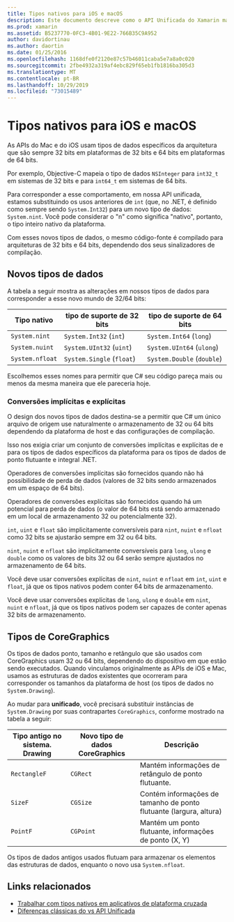 ```yaml
---
title: Tipos nativos para iOS e macOS
description: Este documento descreve como o API Unificada do Xamarin mapeia tipos .NET para tipos nativos de 32 bits e 64 bits, conforme necessário com base na arquitetura de destino da compilação.
ms.prod: xamarin
ms.assetid: B5237770-0FC3-4B01-9E22-766B35C9A952
author: davidortinau
ms.author: daortin
ms.date: 01/25/2016
ms.openlocfilehash: 1168dfe0f2120e87c57b46011caba5e7a8a0c020
ms.sourcegitcommit: 2fbe4932a319af4ebc829f65eb1fb1816ba305d3
ms.translationtype: MT
ms.contentlocale: pt-BR
ms.lasthandoff: 10/29/2019
ms.locfileid: "73015489"
---
```

# <a name="native-types-for-ios-and-macos"></a>Tipos nativos para iOS e macOS

As APIs do Mac e do iOS usam tipos de dados específicos da arquitetura que são sempre 32 bits em plataformas de 32 bits e 64 bits em plataformas de 64 bits.

Por exemplo, Objective-C mapeia o tipo de dados `NSInteger` para `int32_t` em sistemas de 32 bits e para `int64_t` em sistemas de 64 bits.

Para corresponder a esse comportamento, em nossa API unificada, estamos substituindo os usos anteriores de `int` (que, no .NET, é definido como sempre sendo `System.Int32`) para um novo tipo de dados: `System.nint`. Você pode considerar o "n" como significa "nativo", portanto, o tipo inteiro nativo da plataforma.

Com esses novos tipos de dados, o mesmo código-fonte é compilado para arquiteturas de 32 bits e 64 bits, dependendo dos seus sinalizadores de compilação.

## <a name="new-data-types"></a>Novos tipos de dados

A tabela a seguir mostra as alterações em nossos tipos de dados para corresponder a esse novo mundo de 32/64 bits:

|Tipo nativo|tipo de suporte de 32 bits|tipo de suporte de 64 bits|
|--- |--- |--- |
|`System.nint`|`System.Int32` (`int`)|`System.Int64` (`long`)|
|`System.nuint`|`System.UInt32` (`uint`)|`System.UInt64` (`ulong`)|
|`System.nfloat`|`System.Single` (`float`)|`System.Double` (`double`)|

Escolhemos esses nomes para permitir que C# seu código pareça mais ou menos da mesma maneira que ele pareceria hoje.

### <a name="implicit-and-explicit-conversions"></a>Conversões implícitas e explícitas

O design dos novos tipos de dados destina-se a permitir que C# um único arquivo de origem use naturalmente o armazenamento de 32 ou 64 bits dependendo da plataforma de host e das configurações de compilação.

Isso nos exigia criar um conjunto de conversões implícitas e explícitas de e para os tipos de dados específicos da plataforma para os tipos de dados de ponto flutuante e integral .NET.

Operadores de conversões implícitas são fornecidos quando não há possibilidade de perda de dados (valores de 32 bits sendo armazenados em um espaço de 64 bits).

Operadores de conversões explícitas são fornecidos quando há um potencial para perda de dados (o valor de 64 bits está sendo armazenado em um local de armazenamento 32 ou potencialmente 32).

`int`, `uint` e `float` são implicitamente conversíveis para `nint`, `nuint` e `nfloat` como 32 bits se ajustarão sempre em 32 ou 64 bits.

`nint`, `nuint` e `nfloat` são implicitamente conversíveis para `long`, `ulong` e `double` como os valores de bits 32 ou 64 serão sempre ajustados no armazenamento de 64 bits.

Você deve usar conversões explícitas de `nint`, `nuint` e `nfloat` em `int`, `uint` e `float`, já que os tipos nativos podem conter 64 bits de armazenamento.

Você deve usar conversões explícitas de `long`, `ulong` e `double` em `nint`, `nuint` e `nfloat`, já que os tipos nativos podem ser capazes de conter apenas 32 bits de armazenamento.

## <a name="coregraphics-types"></a>Tipos de CoreGraphics

Os tipos de dados ponto, tamanho e retângulo que são usados com CoreGraphics usam 32 ou 64 bits, dependendo do dispositivo em que estão sendo executados.  Quando vinculamos originalmente as APIs de iOS e Mac, usamos as estruturas de dados existentes que ocorreram para corresponder os tamanhos da plataforma de host (os tipos de dados no `System.Drawing`).

Ao mudar para **unificado**, você precisará substituir instâncias de `System.Drawing` por suas contrapartes `CoreGraphics`, conforme mostrado na tabela a seguir:

|Tipo antigo no sistema. Drawing|Novo tipo de dados CoreGraphics|Descrição|
|--- |--- |--- |
|`RectangleF`|`CGRect`|Mantém informações de retângulo de ponto flutuante.|
|`SizeF`|`CGSize`|Contém informações de tamanho de ponto flutuante (largura, altura)|
|`PointF`|`CGPoint`|Mantém um ponto flutuante, informações de ponto (X, Y)|

Os tipos de dados antigos usados flutuam para armazenar os elementos das estruturas de dados, enquanto o novo usa `System.nfloat`.

## <a name="related-links"></a>Links relacionados

- [Trabalhar com tipos nativos em aplicativos de plataforma cruzada](~/cross-platform/macios/native-types-cross-platform.md)
- [Diferenças clássicas do vs API Unificada](https://github.com/xamarin/release-notes-archive/blob/master/release-notes/ios/api_changes/classic-vs-unified-8.6.0/index.md)
